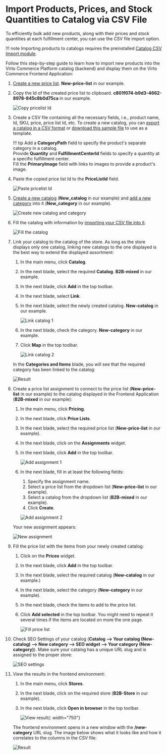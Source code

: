# Import Products, Prices, and Stock Quantities to Catalog via CSV File

To efficiently bulk add new products, along with their prices and stock quantities at each fulfillment center, you can use the CSV file import option.

!!! note
    Importing products to catalogs requires the preinstalled [Catalog CSV Import module](https://github.com/VirtoCommerce/vc-module-catalog-csv-import).

Follow this step-by-step guide to learn how to import new products into the Virto Commerce Platform catalog (backend) and display them on the Virto Commerce Frontend Application:


1. [Create a new price list](../pricing/creating-new-price-list.md). **New-price-list** in our example.
1. Copy the Id of the created price list to clipboard. **c801f074-b9d3-4662-8978-845c8b0d75ca** in our example.

    ![Copy pricelist Id](media/copy-pricelist-id.png)

1. Create a CSV file containing all the necessary fields, i.e., product name, Id, SKU, price, price list Id, etc. To create a new catalog, you can [export a catalog in a CSV format](export-catalog.md) or [download this sample file](price-list-sample.xlsx) to use as a template.

    !!! tip 
        Add a **CategoryPath** field to specify the product's separate category in a catalog.<br>
        Provide **Quantity** and **FulfillmentCenterId** fields to specify a quantity at a specific fulfillment center.<br>
        Fill the **PrimaryImage** field with links to images to provide a product's image.

1. Paste the copied price list Id to the **PriceListId** field.

    ![Paste pricelist Id](media/paste-pricelist-id.png)

1. [Create a new catalog](add-new-catalog.md#add-new-catalog) (**New_catalog** in our example) and [add a new category](managing-categories.md#add-new-category) into it (**New_category** in our example).

    ![Create new catalog and category](media/create-new-catalog-and-category.png)

1. Fill the catalog with information by [importing your CSV file into it](import-catalog.md).

    ![Fill the catalog](media/add-info-via-csv.png)

1. Link your catalog to the catalog of the store. As long as the store displays only one catalog, linking new catalogs to the one displayed is the best way to extend the displayed assortment:

    1. In the main menu, click **Catalog**.
    1. In the next blade, select the required **Catalog**. **B2B-mixed** in our example.
    1. In the next blade, click **Add** in the top toolbar.
    1. In the next blade, select **Link**.
    1. In the next blade, select the newly created catalog. **New-catalog** in our example.

        ![Link catalog 1](media/link-catalog-1.png)

    1. In the next blade, check the category. **New-category** in our example.
    1. Click **Map** in the top toolbar.

        ![Link catalog 2](media/link-catalog-2.png)

    In the **Categories and Items** blade, you will see that the required category has been linked to the catalog:

    ![Result](media/result.png)

1. Create a price list assignment to connect to the price list (**New-price-list** in our example) to the catalog displayed in the Frontend Application (**B2B-mixed** in our example):

    1. In the main menu, click **Pricing**.
    1. In the next blade, click **Price Lists**.
    1. In the next blade, select the required price list (**New-price-list** in our example).
    1. In the next blade, click on the **Assignments** widget. 
    1. In the next blade, click **Add** in the top toolbar.

        ![Add assignment 1](media/add-assignment-1.png)

    1. In the next blade, fill in at least the following fields:
        
        1. Specify the assignment name.
        1. Select a price list from the dropdown list (**New-price-list** in our example).
        1. Select a catalog from the dropdown list (**B2B-mixed** in our example).
        1. Click **Create**.

        ![Add assignment 2](media/add-assignment-2.png)

    Your new assignment appears:

    ![New assignment](media/new-assignment.png)

1. Fill the price list with the items from your newly created catalog:
    1. Click on the **Prices** widget.
    1. In the next blade, click **Add** in the top toolbar.
    1. In the next blade, select the required catalog (**New-catalog** in our example.)
    1. In the next blade, select the category (**New-category** in our example).
    1. In the next blade, check the items to add to the price list. 
    1. Click **Add selected** in the top toolbar. You might need to repeat it several times if the items are located on more the one page.

        ![Fill price list](media/fill-price-list-1.png)

1. Check SEO Settings of your catalog (**Catalog --> Your catalog (New-catalog) --> New category --> SEO widget --> Your category (New-category)**). Make sure your catalog has a unique URL slug and is assigned to the proper store:

    ![SEO settings](media/seo-settings.png)

1. View the results in the frontend  environment:

    1. In the main menu, click **Stores**.
    1. In the next blade, click on the required store (**B2B-Store** in our example).
    1. In the next blade, click **Open in browser** in the top toolbar.


        ![View result](media/result-in-frontend-2.png){: width="750"}

    The frontend environment opens in a new window with the **/new-category** URL slug. The image below shows what it looks like and how it correlates to the columns in the CSV file:

    ![Result](media/result-in-frontend.png)
